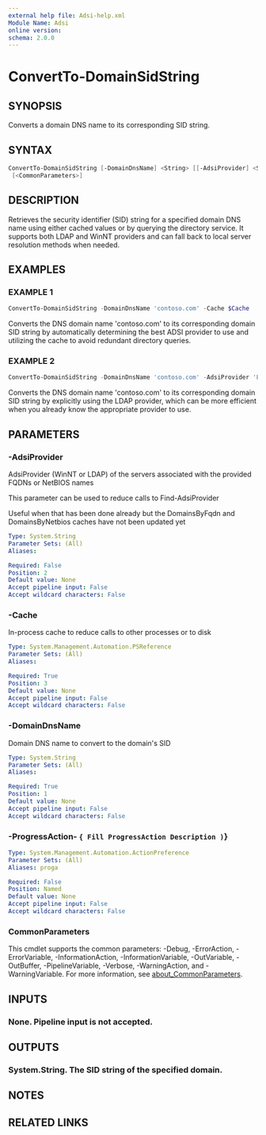 ```yaml
---
external help file: Adsi-help.xml
Module Name: Adsi
online version:
schema: 2.0.0
---
```


# ConvertTo-DomainSidString

## SYNOPSIS
Converts a domain DNS name to its corresponding SID string.

## SYNTAX

```powershell
ConvertTo-DomainSidString [-DomainDnsName] <String> [[-AdsiProvider] <String>] [-Cache] <PSReference>
 [<CommonParameters>]
```

## DESCRIPTION
Retrieves the security identifier (SID) string for a specified domain DNS name using either
cached values or by querying the directory service.
It supports both LDAP and WinNT providers
and can fall back to local server resolution methods when needed.

## EXAMPLES

### EXAMPLE 1
```powershell
ConvertTo-DomainSidString -DomainDnsName 'contoso.com' -Cache $Cache
```

Converts the DNS domain name 'contoso.com' to its corresponding domain SID string by
automatically determining the best ADSI provider to use and utilizing the cache to avoid
redundant directory queries.

### EXAMPLE 2
```powershell
ConvertTo-DomainSidString -DomainDnsName 'contoso.com' -AdsiProvider 'LDAP' -Cache $Cache
```

Converts the DNS domain name 'contoso.com' to its corresponding domain SID string by
explicitly using the LDAP provider, which can be more efficient when you already know
the appropriate provider to use.

## PARAMETERS

### -AdsiProvider
AdsiProvider (WinNT or LDAP) of the servers associated with the provided FQDNs or NetBIOS names

This parameter can be used to reduce calls to Find-AdsiProvider

Useful when that has been done already but the DomainsByFqdn and DomainsByNetbios caches have not been updated yet

```yaml
Type: System.String
Parameter Sets: (All)
Aliases:

Required: False
Position: 2
Default value: None
Accept pipeline input: False
Accept wildcard characters: False
```

### -Cache
In-process cache to reduce calls to other processes or to disk

```yaml
Type: System.Management.Automation.PSReference
Parameter Sets: (All)
Aliases:

Required: True
Position: 3
Default value: None
Accept pipeline input: False
Accept wildcard characters: False
```

### -DomainDnsName
Domain DNS name to convert to the domain's SID

```yaml
Type: System.String
Parameter Sets: (All)
Aliases:

Required: True
Position: 1
Default value: None
Accept pipeline input: False
Accept wildcard characters: False
```

### -ProgressAction- `{ Fill ProgressAction Description )`}

```yaml
Type: System.Management.Automation.ActionPreference
Parameter Sets: (All)
Aliases: proga

Required: False
Position: Named
Default value: None
Accept pipeline input: False
Accept wildcard characters: False
```

### CommonParameters
This cmdlet supports the common parameters: -Debug, -ErrorAction, -ErrorVariable, -InformationAction, -InformationVariable, -OutVariable, -OutBuffer, -PipelineVariable, -Verbose, -WarningAction, and -WarningVariable. For more information, see [about_CommonParameters](http://go.microsoft.com/fwlink/?LinkID=113216).

## INPUTS

### None. Pipeline input is not accepted.
## OUTPUTS

### System.String. The SID string of the specified domain.
## NOTES

## RELATED LINKS

